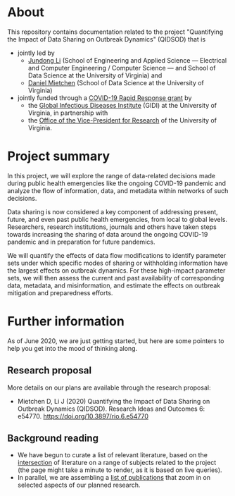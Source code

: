 # About

This repository contains documentation related to the project "Quantifying the Impact of Data Sharing on Outbreak Dynamics" (QIDSOD) that is 
- jointly led by 
  - [Jundong Li](https://github.com/jundongl) (School of Engineering and Applied Science &mdash; Electrical and Computer Engineering / Computer Science &mdash; and School of Data Science at the University of Virginia) and 
  - [Daniel Mietchen](https://github.com/Daniel-Mietchen) (School of Data Science at the University of Virginia)
- jointly funded through a [COVID-19 Rapid Response grant](http://web.archive.org/web/20200525045741/https://gidi.virginia.edu/covid-19-rapid-response) by 
  - the [Global Infectious Diseases Institute](https://gidi.virginia.edu/) (GIDI) at the University of Virginia, in partnership with 
  - the [Office of the Vice-President for Research](https://research.virginia.edu/) of the University of Virginia.

# Project summary

In this project, we will explore the range of data-related decisions made during public health emergencies like the ongoing COVID-19 pandemic and analyze the flow of information, data, and metadata within networks of such decisions.

Data sharing is now considered a key component of addressing present, future, and even past public health emergencies, from local to global levels. Researchers, research institutions, journals and others have taken steps towards increasing the sharing of data around the ongoing COVID-19 pandemic and in preparation for future pandemics.

We will quantify the effects of data flow modifications to identify parameter sets under which specific modes of sharing or withholding information have the largest effects on outbreak dynamics. For these high-impact parameter sets, we will then assess the current and past availability of corresponding data, metadata, and misinformation, and estimate the effects on outbreak mitigation and preparedness efforts.

# Further information

As of June 2020, we are just getting started, but here are some pointers to help you get into the mood of thinking along.

## Research proposal

More details on our plans are available through the research proposal:
* Mietchen D, Li J (2020) Quantifying the Impact of Data Sharing on Outbreak Dynamics (QIDSOD). Research Ideas and Outcomes 6: e54770. https://doi.org/10.3897/rio.6.e54770

## Background reading

* We have begun to curate a list of relevant literature, based on the [intersection](https://tools.wmflabs.org/scholia/topics/Q5227350,Q95612615,Q1331926,Q4417999,Q84263196,Q202864,Q88434121,Q87745177,Q10538943,Q88835036,Q1149776,Q309901,Q29032648,Q45933174,Q1460420,Q1252988,Q50410669,Q1128437,Q29056927,Q12184,Q182672,Q901464,Q45881698,Q525512,Q192995,Q764527,Q609748,Q2725393,Q59485450,Q17076801) of literature on a range of subjects related to the project (the page might take a minute to render, as it is based on live queries).
* In parallel, we are assembling a [list of publications](bibliography.md) that zoom in on selected aspects of our planned research.
